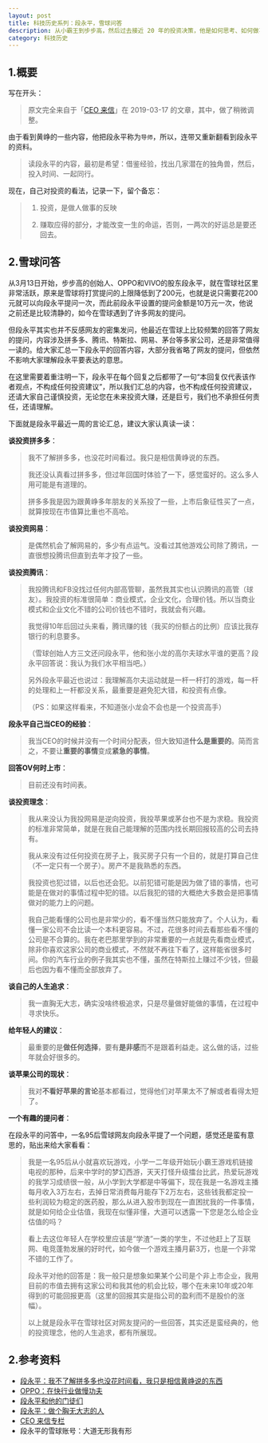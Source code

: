 ```yaml
---
layout: post
title: 科技历史系列：段永平，雪球问答
description: 从小霸王到步步高，然后过去接近 20 年的投资决策，他是如何思考、如何做事的呢？
category: 科技历史 
---
```


## 1.概要

写在开头：

> 原文完全来自于「[CEO 来信](https://mbd.baidu.com/newspage/data/landingsuper?context=%7B%22nid%22%3A%22news_9411159465953427423%22%7D&n_type=1&p_from=4)」在 2019-03-17 的文章，其中，做了稍微调整。

由于看到黄峥的一些内容，他把段永平称为`导师`，所以，连带又重新翻看到段永平的资料。

> 读段永平的内容，最初是希望：借鉴经验，找出几家潜在的独角兽，然后，投入时间、一起同行。

现在，自己对投资的看法，记录一下，留个备忘：

> 1. 投资，是做人做事的反映
> 
> 2. 赚取应得的部分，才能改变一生的命运，否则，一两次的好运总是要还回去。

## 2.雪球问答

从3月13日开始，步步高的创始人、OPPO和VIVO的股东段永平，就在雪球社区里非常活跃，原来是雪球将打赏提问的上限降低到了200元，也就是说只需要花200元就可以向段永平提问一次，而此前段永平设置的提问金额是10万元一次，他说之前还是比较清静的，如今在雪球遇到了许多网友的提问。

但段永平其实也并不反感网友的密集发问，他最近在雪球上比较频繁的回答了网友的提问，内容涉及拼多多、腾讯、特斯拉、网易、茅台等多家公司，还是非常值得一读的。给大家汇总一下段永平的回答内容，大部分我省略了网友的提问，但依然不影响大家理解段永平要表达的意思。

在这里需要着重注明一下，段永平在每个回复之后都带了一句“本回复仅代表该作者观点，不构成任何投资建议”，所以我们汇总的内容，也不构成任何投资建议，还请大家自己谨慎投资，无论您在未来投资大赚，还是巨亏，我们也不承担任何责任，还请理解。

下面就是段永平最近一周的言论汇总，建议大家认真读一读：

**谈投资拼多多**：

> 我不了解拼多多，也没花时间看过。我只是相信黄峥说的东西。
> 
> 我还没认真看过拼多多，但过年回国时体验了一下，感觉蛮好的。这么多人用可能是有道理的。
> 
> 拼多多我是因为跟黄峥多年朋友的关系投了一些，上市后象征性买了一点，就算按现在市值算比重也不高哈。

**谈投资网易**：

> 是偶然机会了解网易的，多少有点运气。没看过其他游戏公司除了腾讯，一直很想投腾讯但直到去年才投了一些。

**谈投资腾讯**：

> 我投腾讯和FB没找过任何内部高管聊，虽然我其实也认识腾讯的高管（球友）。我投资的标准很简单：商业模式，企业文化，合理价钱。所以当商业模式和企业文化不错的公司价钱也不错时，我就会有兴趣。
> 
> 我觉得10年后回过头来看，腾讯赚的钱（我买的份额占的比例）应该比我存银行的利息要多。
> 
> （雪球创始人方三文还问段永平，他和张小龙的高尔夫球水平谁的更高？段永平回答说：我认为我们水平相当吧。）
> 
> 另外段永平最近也说过：我理解高尔夫运动就是一杆一杆打的游戏，每一杆的处理和上一杆都没关系，最重要是避免犯大错，和投资有点像。
> 
> （PS：如果这样看来，不知道张小龙会不会也是一个投资高手）


**段永平自己当CEO的经验**：

> 我当CEO的时候并没有一个时间分配表，但大致知道**什么是重要的**。简而言之，不要让**重要的事情**变成**紧急的事情**。

**回答OV何时上市**：

> 目前还没有时间表。

**谈投资理念**：

> 我从来没认为我投网易是逆向投资，我投苹果或茅台也不是为求稳。我投资的标准非常简单，就是在我自己能理解的范围内找长期回报较高的公司去持有。
> 
> 我从来没有过任何投资在房子上，我买房子只有一个目的，就是打算自己住（不一定只有一个房子）。房产不是我熟悉的东西。
> 
> 我投资也犯过错，以后也还会犯。以前犯错可能是因为做了错的事情，也可能是在做对的事情过程中犯的错。以后我犯的错的大概绝大多数会是把事情做对的能力上的问题。
> 
> 我自己能看懂的公司也是非常少的，看不懂当然只能放弃了。个人认为，看懂一家公司不会比读一个本科更容易。不过，花很多时间去看那些看不懂的公司是不合算的。我在老巴那里学到的非常重要的一点就是先看商业模式，除非你喜欢这家公司的商业模式，不然就不再往下看了，这样能省很多时间。你的汽车行业的例子我其实也不懂，虽然在特斯拉上赚过不少钱，但最后也因为看不懂而全部放弃了。

**谈自己的人生追求**：

> 我一直胸无大志，确实没啥终极追求，只是尽量做好能做的事情，在过程中寻求快乐。


**给年轻人的建议**：

> 最重要的是**做任何选择**，要有**是非感**而不是跟着利益走。这么做的话，过些年就会好很多的。

**谈苹果公司的现状**：

> 我对**不看好苹果的言论**基本都看过，觉得他们对苹果太不了解或者看得太短了。

**一个有趣的提问者**：

在段永平的问答中，一名95后雪球网友向段永平提了一个问题，感觉还是蛮有意思的，贴出来给大家看看：

> 我是一名95后从小就喜欢玩游戏，小学一二年级开始玩小霸王游戏机链接电视的那种，后来中学时的梦幻西游，天天打怪升级擂台比武，热爱玩游戏的我学习成绩很一般，从小学到大学都是中等偏下，现在我是一名游戏主播每月收入3万左右，去掉日常消费每月能存下2万左右，这些钱我都定投一些利润较为稳定的医药股，那么从进入股市到现在一直困扰我的一件事情，就是如何给企业估值，我现在似懂非懂，大道可以透露一下您是怎么给企业估值的吗？
> 
> 看上去这位年轻人在学校里应该是“学渣”一类的学生，不过他赶上了互联网、电竞蓬勃发展的好时代，如今做一个游戏主播月薪3万，也是一个非常不错的工作了。
> 
> 段永平对他的回答是：我一般只是想象如果某个公司是个非上市企业，我用目前的市值去拥有这家公司和我其他的机会比较，哪个在未来10年或20年得到的可能回报更高（这里的回报其实是指公司的盈利而不是股价的涨幅）。
> 
> 以上就是段永平在雪球社区对网友提问的一些回答，其实还是蛮经典的，他的投资理念，他的人生追求，都有所展现。

## 2.参考资料

* [段永平：我不了解拼多多也没花时间看，我只是相信黄峥说的东西](https://mbd.baidu.com/newspage/data/landingsuper?context=%7B%22nid%22%3A%22news_9411159465953427423%22%7D&n_type=1&p_from=4)
* [OPPO：在快行业做慢功夫](https://mp.weixin.qq.com/s/t-ZWlR_X5MXUphe5uVJDrw)
* [段永平和他的门徒们](https://m.huxiu.com/article/254564.html)
* [段永平：做个胸无大志的人](http://t.cn/ExRAJ8E)
* [CEO 来信专栏](https://www.huxiu.com/tags/3100.html)
* 段永平的雪球账号：大道无形我有形





[NingG]:    http://ningg.github.com  "NingG"

